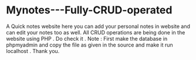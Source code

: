 # Mynotes---Fully-CRUD-operated
A Quick notes website here you can add your personal notes in website and can edit your notes too as well. All CRUD operations are being done in the website using PHP . Do check it . Note : First make the database in phpmyadmin and copy the file as given in the source and make it run localhost . Thank you.

